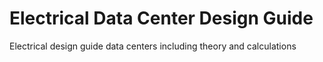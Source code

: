 # Electrical Data Center Design Guide
Electrical design guide data centers including theory and calculations
